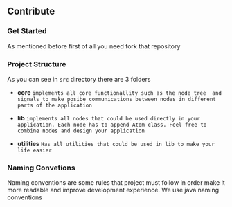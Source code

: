 ## Contribute

### Get Started

As mentioned before first of all you need fork that repository

### Project Structure
As you can see in `src` directory there are 3 folders


- **core**
`implements all core functionallity such as the node tree 
and signals to make posibe communications between nodes in different parts of the application`


* **lib**
`implements all nodes that could be used directly in your application. Each node has to append Atom class. Feel free to combine nodes and design your application`

* **utilities**
`Has all utilities that could be used in lib to make your life easier`

### Naming Convetions
Naming conventions are some rules that project must follow in order make it more readable and improve development experience.
We use java naming conventions